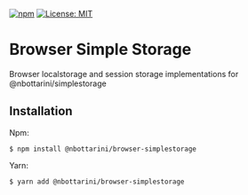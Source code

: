 [![npm](https://img.shields.io/npm/v/@nbottarini/browser-simplestorage.svg)](https://www.npmjs.com/package/@nbottarini/browser-simplestorage)
[![License: MIT](https://img.shields.io/badge/License-MIT-yellow.svg)](https://opensource.org/licenses/MIT)

# Browser Simple Storage
Browser localstorage and session storage implementations for @nbottarini/simplestorage

## Installation

Npm:
```
$ npm install @nbottarini/browser-simplestorage
```

Yarn:
```
$ yarn add @nbottarini/browser-simplestorage
```
